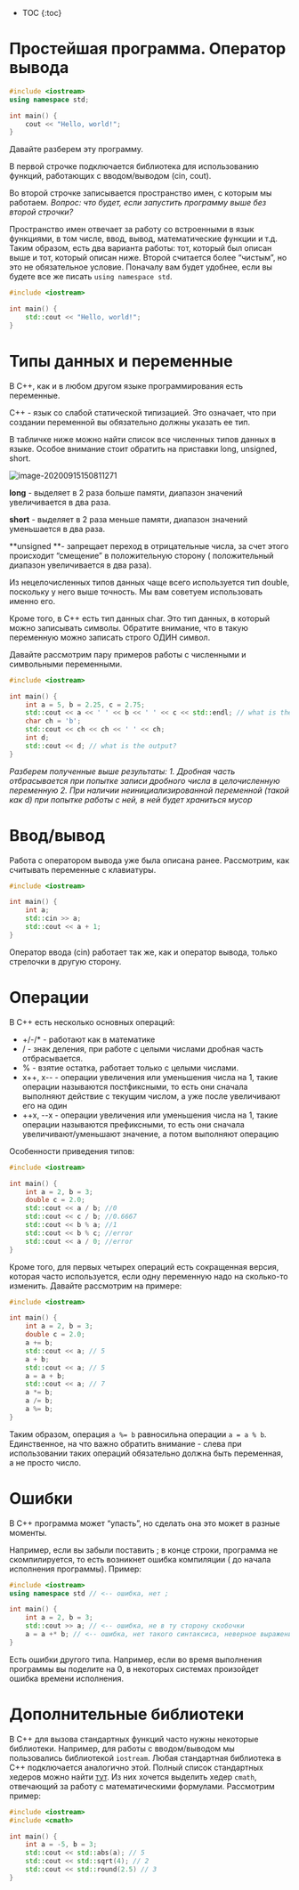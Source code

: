 * TOC
{:toc}

# Простейшая программа. Оператор вывода

```c++
#include <iostream>
using namespace std;

int main() {
    cout << "Hello, world!";
}
```

Давайте разберем эту программу.

В первой строчке подключается библиотека для использованию функций, работающих с вводом/выводом (cin, cout).

Во второй строчке записывается пространство имен, с которым мы работаем.
*Вопрос: что будет, если запустить программу выше без второй строчки?*

Пространство имен отвечает за работу со встроенными в язык функциями, в том числе, ввод, вывод, математические функции и
т.д. Таким образом, есть два варианта работы: тот, который был описан выше и тот, который описан ниже. Второй считается
более “чистым”, но это не обязательное условие. Поначалу вам будет удобнее, если вы будете все же
писать `using namespace std`.

```c++
#include <iostream>

int main() {
    std::cout << "Hello, world!";
}
```

# Типы данных и переменные

В С++, как и в любом другом языке программирования есть переменные.

С++ - язык со слабой статической типизацией. Это означает, что при создании переменной вы обязательно должны указать ее
тип.

В табличке ниже можно найти список все численных типов данных в языке. Особое внимание стоит обратить на приставки long,
unsigned, short.

![image-20200915150811271](image-20200915150811271.png)

**long** - выделяет в 2 раза больше памяти, диапазон значений увеличивается в два раза.

**short** - выделяет в 2 раза меньше памяти, диапазон значений уменьшается в два раза.

**unsigned **- запрещает переход в отрицательные числа, за счет этого происходит “смещение” в положительную сторону (
положительный диапазон увеличивается в два раза).

Из нецелочисленных типов данных чаще всего используется тип double, поскольку у него выше точность. Мы вам советуем
использовать именно его.

Кроме того, в С++ есть тип данных char. Это тип данных, в который можно записывать символы. Обратите внимание, что в
такую переменную можно записать строго ОДИН символ.

Давайте рассмотрим пару примеров работы с численными и символьными переменными.

```c++
#include <iostream>

int main() {
    int a = 5, b = 2.25, c = 2.75;
    std::cout << a << ' ' << b << ' ' << c << std::endl; // what is the output?
    char ch = 'b';
    std::cout << ch << ch << ' ' << ch;
    int d;
    std::cout << d; // what is the output?
}
```

*Разберем полученные выше результаты:*
*1. Дробная часть отбрасывается при попытке записи дробного числа в целочисленную переменную*
*2. При наличии неинициализированной переменной (такой как d) при попытке работы с ней, в ней будет храниться мусор*

# Ввод/вывод

Работа с оператором вывода уже была описана ранее. Рассмотрим, как считывать переменные с клавиатуры.

```c++
#include <iostream>

int main() {
    int a;
    std::cin >> a;
    std::cout << a + 1; 
}
```

Оператор ввода (cin) работает так же, как и оператор вывода, только стрелочки в другую сторону.

# Операции

В С++ есть несколько основных операций:

+ +/-/* - работают как в математике
+ / - знак деления, при работе с целыми числами дробная часть отбрасывается.
+ % - взятие остатка, работает только с целыми числами.
+ x++, x-- - операции увеличения или уменьшения числа на 1, такие операции называются постфиксными, то есть они сначала
  выполняют действие с текущим числом, а уже после увеличивают его на один
+ ++x, --x - операции увеличения или уменьшения числа на 1, такие операции называются префиксными, то есть они сначала
  увеличивают/уменьшают значение, а потом выполняют операцию

Особенности приведения типов:

```c++
#include <iostream>

int main() {
    int a = 2, b = 3;
    double c = 2.0;
    std::cout << a / b; //0
    std::cout << c / b; //0.6667
    std::cout << b % a; //1
    std::cout << b % c; //error
    std::cout << a / 0; //error
}
```

Кроме того, для первых четырех операций есть сокращенная версия, которая часто используется, если одну переменную надо
на сколько-то изменить. Давайте рассмотрим на примере:

```c++
#include <iostream>

int main() {
    int a = 2, b = 3;
    double c = 2.0;
    a += b;
    std::cout << a; // 5
    a + b;
    std::cout << a; // 5
    a = a + b; 
    std::cout << a; // 7
    a *= b;
    a /= b;
    a %= b;
}
```

Таким образом, операция `a %= b` равносильна операции `a = a % b`. Единственное, на что важно обратить внимание - слева
при использовании таких операций обязательно должна быть переменная, а не просто число.

# Ошибки

В С++ программа может “упасть”, но сделать она это может в разные моменты.

Например, если вы забыли поставить ; в конце строки, программа не скомпилируется, то есть возникнет ошибка компиляции (
до начала исполнения программы). Пример:

```c++
#include <iostream>
using namespace std // <-- ошибка, нет ;

int main() {
    int a = 2, b = 3;
    std::cout >> a; // <-- ошибка, не в ту сторону скобочки
    a = a +* b; // <-- ошибка, нет такого синтаксиса, неверное выражение
}
```

Есть ошибки другого типа. Например, если во время выполнения программы вы поделите на 0, в некоторых системах произойдет
ошибка времени исполнения.

# Дополнительные библиотеки

В С++ для вызова стандартных функций часто нужны некоторые библиотеки. Например, для работы с вводом/выводом мы
пользовались библиотекой `iostream`. Любая стандартная библиотека в С++ подключается аналогично этой. Полный список
стандартных хедеров можно найти [тут](https://en.wikipedia.org/wiki/C%2B%2B_Standard_Library). Из них хочется выделить
хедер `cmath`, отвечающий за работу с математическими формулами. Рассмотрим пример:

```c++
#include <iostream>
#include <cmath>

int main() {
    int a = -5, b = 3;
    std::cout << std::abs(a); // 5
    std::cout << std::sqrt(4); // 2
    std::cout << std::round(2.5) // 3 
}
```

